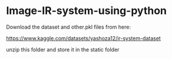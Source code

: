 # Image-IR-system-using-python

Download the dataset and other.pkl files from here:

https://www.kaggle.com/datasets/yashoza12/ir-system-dataset

unzip this folder and store it in the static folder 
